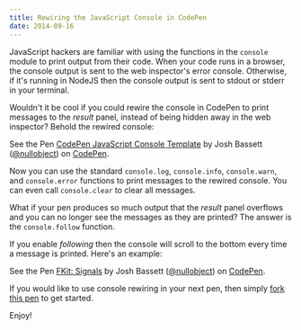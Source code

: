 ```yaml
---
title: Rewiring the JavaScript Console in CodePen
date: 2014-09-16
---
```


JavaScript hackers are familiar with using the functions in the `console`
module to print output from their code. When your code runs in a browser, the
console output is sent to the web inspector's error console. Otherwise, if it's
running in NodeJS then the console output is sent to stdout or stderr in your
terminal.

Wouldn't it be cool if you could rewire the console in CodePen to print
messages to the *result* panel, instead of being hidden away in the web
inspector? Behold the rewired console:

<p data-height="200" data-theme-id="8402" data-slug-hash="rAbio" data-default-tab="result" data-user="nullobject" class='codepen'>See the Pen <a href='http://codepen.io/nullobject/pen/rAbio/'>CodePen JavaScript Console Template</a> by Josh Bassett (<a href='http://codepen.io/nullobject'>@nullobject</a>) on <a href='http://codepen.io'>CodePen</a>.</p>
<script async src="//codepen.io/assets/embed/ei.js"></script>

Now you can use the standard `console.log`, `console.info`, `console.warn`, and
`console.error` functions to print messages to the rewired console. You can
even call `console.clear` to clear all messages.

What if your pen produces so much output that the *result* panel overflows and
you can no longer see the messages as they are printed? The answer is the
`console.follow` function.

If you enable *following* then the console will scroll to the bottom every time
a message is printed. Here's an example:

<p data-height="200" data-theme-id="8402" data-slug-hash="swcfe" data-default-tab="result" data-user="nullobject" class='codepen'>See the Pen <a href='http://codepen.io/nullobject/pen/swcfe/'>FKit: Signals</a> by Josh Bassett (<a href='http://codepen.io/nullobject'>@nullobject</a>) on <a href='http://codepen.io'>CodePen</a>.</p>
<script async src="//codepen.io/assets/embed/ei.js"></script>

If you would like to use console rewiring in your next pen, then simply [fork
this pen](http://codepen.io/nullobject/pen/rAbio) to get started.

Enjoy!
